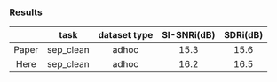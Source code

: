 ### Results

|      |   task    | dataset type | SI-SNRi(dB) | SDRi(dB)|
|:----:|:---------:|:----------:|:----------:|:-------:|
| Paper| sep_clean |   adhoc    |   15.3    |  15.6    |
| Here | sep_clean |     adhoc    |   16.2    |  16.5  |
